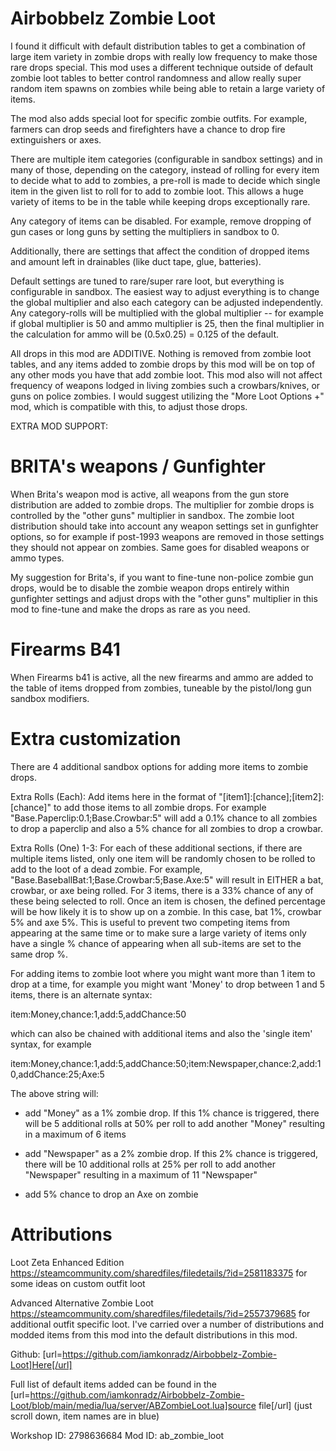 # Airbobbelz Zombie Loot

I found it difficult with default distribution tables to get a combination of large item variety in zombie drops with really low frequency to make those rare drops special. This mod uses a different technique outside of default zombie loot tables to better control randomness and allow really super random item spawns on zombies while being able to retain a large variety of items.

The mod also adds special loot for specific zombie outfits. For example, farmers can drop seeds and firefighters have a chance to drop fire extinguishers or axes.

There are multiple item categories (configurable in sandbox settings) and in many of those, depending on the category, instead of rolling for every item to decide what to add to zombies, a pre-roll is made to decide which single item in the given list to roll for to add to zombie loot. This allows a huge variety of items to be in the table while keeping drops exceptionally rare.

Any category of items can be disabled. For example, remove dropping of gun cases or long guns by setting the multipliers in sandbox to 0.

Additionally, there are settings that affect the condition of dropped items and amount left in drainables (like duct tape, glue, batteries).

Default settings are tuned to rare/super rare loot, but everything is configurable in sandbox. The easiest way to adjust everything is to change the global multiplier and also each category can be adjusted independently. Any category-rolls will be multiplied with the global multiplier -- for example if global multiplier is 50 and ammo multiplier is 25, then the final multiplier in the calculation for ammo will be (0.5x0.25) = 0.125 of the default.

All drops in this mod are ADDITIVE. Nothing is removed from zombie loot tables, and any items added to zombie drops by this mod will be on top of any other mods you have that add zombie loot. This mod also will not affect frequency of weapons lodged in living zombies such a crowbars/knives, or guns on police zombies. I would suggest utilizing the "More Loot Options +" mod, which is compatible with this, to adjust those drops.

EXTRA MOD SUPPORT:

# BRITA's weapons / Gunfighter

When Brita's weapon mod is active, all weapons from the gun store distribution are added to zombie drops. The multiplier for zombie drops is controlled by the "other guns" multiplier in sandbox. The zombie loot distribution should take into account any weapon settings set in gunfighter options, so for example if post-1993 weapons are removed in those settings they should not appear on zombies. Same goes for disabled weapons or ammo types.

My suggestion for Brita's, if you want to fine-tune non-police zombie gun drops, would be to disable the zombie weapon drops entirely within gunfighter settings and adjust drops with the "other guns" multiplier in this mod to fine-tune and make the drops as rare as you need.

# Firearms B41

When Firearms b41 is active, all the new firearms and ammo are added to the table of items dropped from zombies, tuneable by the pistol/long gun sandbox modifiers.

# Extra customization

There are 4 additional sandbox options for adding more items to zombie drops.

Extra Rolls (Each): Add items here in the format of "[item1]:[chance];[item2]:[chance]" to add those items to all zombie drops. For example "Base.Paperclip:0.1;Base.Crowbar:5" will add a 0.1% chance to all zombies to drop a paperclip and also a 5% chance for all zombies to drop a crowbar.

Extra Rolls (One) 1-3: For each of these additional sections, if there are multiple items listed, only one item will be randomly chosen to be rolled to add to the loot of a dead zombie. For example, "Base.BaseballBat:1;Base.Crowbar:5;Base.Axe:5" will result in EITHER a bat, crowbar, or axe being rolled. For 3 items, there is a 33% chance of any of these being selected to roll. Once an item is chosen, the defined percentage will be how likely it is to show up on a zombie. In this case, bat 1%, crowbar 5% and axe 5%. This is useful to prevent two competing items from appearing at the same time or to make sure a large variety of items only have a single % chance of appearing when all sub-items are set to the same drop %.

For adding items to zombie loot where you might want more than 1 item to drop at a time, for example you might want 'Money' to drop between 1 and 5 items, there is an alternate syntax:

item:Money,chance:1,add:5,addChance:50

which can also be chained with additional items and also the 'single item' syntax, for example

item:Money,chance:1,add:5,addChance:50;item:Newspaper,chance:2,add:10,addChance:25;Axe:5

The above string will:

- add "Money" as a 1% zombie drop. If this 1% chance is triggered, there will be 5 additional rolls at 50% per roll to add another "Money" resulting in a maximum of 6 items

- add "Newspaper" as a 2% zombie drop. If this 2% chance is triggered, there will be 10 additional rolls at 25% per roll to add another "Newspaper" resulting in a maximum of 11 "Newspaper"

- add 5% chance to drop an Axe on zombie

# Attributions

Loot Zeta Enhanced Edition https://steamcommunity.com/sharedfiles/filedetails/?id=2581183375 for some ideas on custom outfit loot

Advanced Alternative Zombie Loot https://steamcommunity.com/sharedfiles/filedetails/?id=2557379685 for additional outfit specific loot. I've carried over a number of distributions and modded items from this mod into the default distributions in this mod.

Github: [url=https://github.com/iamkonradz/Airbobbelz-Zombie-Loot]Here[/url]

Full list of default items added can be found in the [url=https://github.com/iamkonradz/Airbobbelz-Zombie-Loot/blob/main/media/lua/server/ABZombieLoot.lua]source file[/url] (just scroll down, item names are in blue)

Workshop ID: 2798636684
Mod ID: ab_zombie_loot
